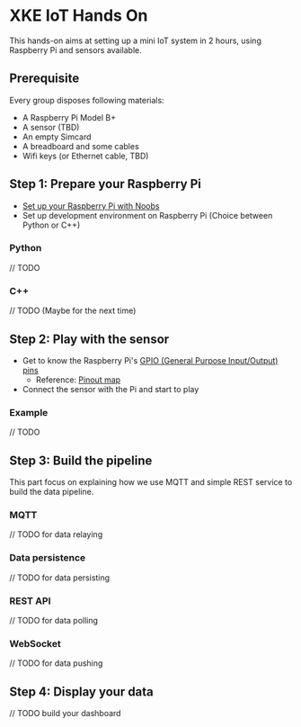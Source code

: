 # XKE IoT Hands On

This hands-on aims at setting up a mini IoT system in 2 hours, using Raspberry 
Pi and sensors available.

## Prerequisite

Every group disposes following materials:

- A Raspberry Pi Model B+
- A sensor (TBD)
- An empty Simcard
- A breadboard and some cables
- Wifi keys (or Ethernet cable, TBD)

## Step 1: Prepare your Raspberry Pi

- [Set up your Raspberry Pi with Noobs](https://www.raspberrypi.org/help/noobs-setup/)
- Set up development environment on Raspberry Pi (Choice between Python or C++)

### Python

// TODO

### C++

// TODO (Maybe for the next time)

## Step 2: Play with the sensor

- Get to know the Raspberry Pi's [GPIO (General Purpose Input/Output) pins](https://www.raspberrypi.org/documentation/usage/gpio/) 
	- Reference: [Pinout map](http://pinout.xyz/)
- Connect the sensor with the Pi and start to play

### Example

// TODO

## Step 3: Build the pipeline

This part focus on explaining how we use MQTT and simple REST service to build 
the data pipeline.

### MQTT

// TODO for data relaying

### Data persistence

// TODO for data persisting

### REST API 

// TODO for data polling

### WebSocket

// TODO for data pushing

## Step 4: Display your data

// TODO build your dashboard
